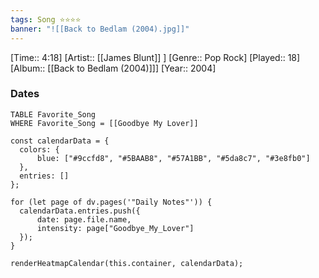 ```yaml
---
tags: Song ⭐⭐⭐⭐ 
banner: "![[Back to Bedlam (2004).jpg]]"
---
```

[Time:: 4:18]
[Artist:: [[James Blunt]] ]
[Genre:: Pop Rock]
[Played:: 18]
[Album:: [[Back to Bedlam (2004)]]]
[Year:: 2004]
### Dates
````dataview
TABLE Favorite_Song
WHERE Favorite_Song = [[Goodbye My Lover]]
````
  ```dataviewjs
const calendarData = { 
	colors: { 
		blue: ["#9ccfd8", "#5BAAB8", "#57A1BB", "#5da8c7", "#3e8fb0"] 
	}, 
	entries: [] 
}; 

for (let page of dv.pages('"Daily Notes"')) { 
	calendarData.entries.push({ 
		date: page.file.name, 
		intensity: page["Goodbye_My_Lover"]
	}); 
} 

renderHeatmapCalendar(this.container, calendarData);
```
